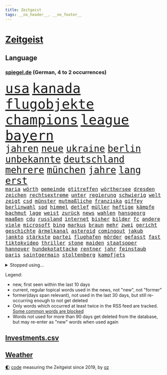 ```yaml
---
title: Zeitgeist
tags: __no_header__, __no_footer__
---
```


# [Zeitgeist](https://oliz.io/zeitgeist/)

## Language

<h3><a href="https://www.spiegel.de" target="_blank">spiegel.de</a> (German, 4 to 2 occurrences)</h3>
<p style="font-family:monospace">
<span style="font-size:32pt"><a href="news_links.html#usa" class="current">usa</a></span>
<span style="font-size:32pt"><a href="news_links.html#kanada" class="current">kanada</a></span>
<span style="font-size:32pt"><a href="news_links.html#flugobjekte" class="new">flugobjekte</a></span>
<span style="font-size:32pt"><a href="news_links.html#champions" class="current">champions</a></span>
<span style="font-size:32pt"><a href="news_links.html#league" class="current">league</a></span>
<span style="font-size:32pt"><a href="news_links.html#bayern" class="current">bayern</a></span>
<br>
<span style="font-size:22pt"><a href="news_links.html#jahren" class="current">jahren</a></span>
<span style="font-size:22pt"><a href="news_links.html#neue" class="current">neue</a></span>
<span style="font-size:22pt"><a href="news_links.html#ukraine" class="current">ukraine</a></span>
<span style="font-size:22pt"><a href="news_links.html#berlin" class="current">berlin</a></span>
<span style="font-size:22pt"><a href="news_links.html#unbekannte" class="current">unbekannte</a></span>
<span style="font-size:22pt"><a href="news_links.html#deutschland" class="current">deutschland</a></span>
<span style="font-size:22pt"><a href="news_links.html#mehrere" class="current">mehrere</a></span>
<span style="font-size:22pt"><a href="news_links.html#münchen" class="current">münchen</a></span>
<span style="font-size:22pt"><a href="news_links.html#jahre" class="current">jahre</a></span>
<span style="font-size:22pt"><a href="news_links.html#lang" class="current">lang</a></span>
<span style="font-size:22pt"><a href="news_links.html#erst" class="current">erst</a></span>
<br>
<span style="font-size:12pt"><a href="news_links.html#maria" class="current">maria</a></span>
<span style="font-size:12pt"><a href="news_links.html#wörth" class="new">wörth</a></span>
<span style="font-size:12pt"><a href="news_links.html#gemeinde" class="current">gemeinde</a></span>
<span style="font-size:12pt"><a href="news_links.html#gtitreffen" class="new">gtitreffen</a></span>
<span style="font-size:12pt"><a href="news_links.html#wörthersee" class="new">wörthersee</a></span>
<span style="font-size:12pt"><a href="news_links.html#dresden" class="current">dresden</a></span>
<span style="font-size:12pt"><a href="news_links.html#zeichen" class="current">zeichen</a></span>
<span style="font-size:12pt"><a href="news_links.html#rechtsextreme" class="current">rechtsextreme</a></span>
<span style="font-size:12pt"><a href="news_links.html#unter" class="current">unter</a></span>
<span style="font-size:12pt"><a href="news_links.html#regierung" class="current">regierung</a></span>
<span style="font-size:12pt"><a href="news_links.html#schwierig" class="current">schwierig</a></span>
<span style="font-size:12pt"><a href="news_links.html#welt" class="current">welt</a></span>
<span style="font-size:12pt"><a href="news_links.html#zeigt" class="current">zeigt</a></span>
<span style="font-size:12pt"><a href="news_links.html#csd" class="current">csd</a></span>
<span style="font-size:12pt"><a href="news_links.html#münster" class="current">münster</a></span>
<span style="font-size:12pt"><a href="news_links.html#mutmaßliche" class="current">mutmaßliche</a></span>
<span style="font-size:12pt"><a href="news_links.html#franziska" class="current">franziska</a></span>
<span style="font-size:12pt"><a href="news_links.html#giffey" class="current">giffey</a></span>
<span style="font-size:12pt"><a href="news_links.html#berlinwahl" class="current">berlinwahl</a></span>
<span style="font-size:12pt"><a href="news_links.html#spd" class="current">spd</a></span>
<span style="font-size:12pt"><a href="news_links.html#himmel" class="current">himmel</a></span>
<span style="font-size:12pt"><a href="news_links.html#detlef" class="current">detlef</a></span>
<span style="font-size:12pt"><a href="news_links.html#müller" class="current">müller</a></span>
<span style="font-size:12pt"><a href="news_links.html#heftige" class="current">heftige</a></span>
<span style="font-size:12pt"><a href="news_links.html#kämpfe" class="current">kämpfe</a></span>
<span style="font-size:12pt"><a href="news_links.html#bachmut" class="current">bachmut</a></span>
<span style="font-size:12pt"><a href="news_links.html#lage" class="current">lage</a></span>
<span style="font-size:12pt"><a href="news_links.html#weist" class="current">weist</a></span>
<span style="font-size:12pt"><a href="news_links.html#zurück" class="current">zurück</a></span>
<span style="font-size:12pt"><a href="news_links.html#news" class="current">news</a></span>
<span style="font-size:12pt"><a href="news_links.html#wahlen" class="current">wahlen</a></span>
<span style="font-size:12pt"><a href="news_links.html#hansgeorg" class="current">hansgeorg</a></span>
<span style="font-size:12pt"><a href="news_links.html#maaßen" class="current">maaßen</a></span>
<span style="font-size:12pt"><a href="news_links.html#cdu" class="current">cdu</a></span>
<span style="font-size:12pt"><a href="news_links.html#russland" class="current">russland</a></span>
<span style="font-size:12pt"><a href="news_links.html#internet" class="current">internet</a></span>
<span style="font-size:12pt"><a href="news_links.html#bisher" class="current">bisher</a></span>
<span style="font-size:12pt"><a href="news_links.html#bilder" class="current">bilder</a></span>
<span style="font-size:12pt"><a href="news_links.html#fc" class="current">fc</a></span>
<span style="font-size:12pt"><a href="news_links.html#andere" class="current">andere</a></span>
<span style="font-size:12pt"><a href="news_links.html#viele" class="current">viele</a></span>
<span style="font-size:12pt"><a href="news_links.html#microsoft" class="current">microsoft</a></span>
<span style="font-size:12pt"><a href="news_links.html#bing" class="current">bing</a></span>
<span style="font-size:12pt"><a href="news_links.html#markus" class="current">markus</a></span>
<span style="font-size:12pt"><a href="news_links.html#braun" class="current">braun</a></span>
<span style="font-size:12pt"><a href="news_links.html#mehr" class="current">mehr</a></span>
<span style="font-size:12pt"><a href="news_links.html#zwei" class="current">zwei</a></span>
<span style="font-size:12pt"><a href="news_links.html#gericht" class="current">gericht</a></span>
<span style="font-size:12pt"><a href="news_links.html#geschichte" class="current">geschichte</a></span>
<span style="font-size:12pt"><a href="news_links.html#ärmelkanal" class="current">ärmelkanal</a></span>
<span style="font-size:12pt"><a href="news_links.html#asteroid" class="current">asteroid</a></span>
<span style="font-size:12pt"><a href="news_links.html#comingout" class="current">comingout</a></span>
<span style="font-size:12pt"><a href="news_links.html#jakub" class="new">jakub</a></span>
<span style="font-size:12pt"><a href="news_links.html#jankto" class="new">jankto</a></span>
<span style="font-size:12pt"><a href="news_links.html#stärkste" class="new">stärkste</a></span>
<span style="font-size:12pt"><a href="news_links.html#partei" class="current">partei</a></span>
<span style="font-size:12pt"><a href="news_links.html#flughafen" class="current">flughafen</a></span>
<span style="font-size:12pt"><a href="news_links.html#mörder" class="current">mörder</a></span>
<span style="font-size:12pt"><a href="news_links.html#gefasst" class="current">gefasst</a></span>
<span style="font-size:12pt"><a href="news_links.html#fast" class="current">fast</a></span>
<span style="font-size:12pt"><a href="news_links.html#tiktokvideo" class="current">tiktokvideo</a></span>
<span style="font-size:12pt"><a href="news_links.html#thriller" class="current">thriller</a></span>
<span style="font-size:12pt"><a href="news_links.html#stone" class="new">stone</a></span>
<span style="font-size:12pt"><a href="news_links.html#maiden" class="current">maiden</a></span>
<span style="font-size:12pt"><a href="news_links.html#staatsoper" class="current">staatsoper</a></span>
<span style="font-size:12pt"><a href="news_links.html#hannover" class="current">hannover</a></span>
<span style="font-size:12pt"><a href="news_links.html#hundekotattacke" class="new">hundekotattacke</a></span>
<span style="font-size:12pt"><a href="news_links.html#rentner" class="current">rentner</a></span>
<span style="font-size:12pt"><a href="news_links.html#jahr" class="current">jahr</a></span>
<span style="font-size:12pt"><a href="news_links.html#feinstaub" class="new">feinstaub</a></span>
<span style="font-size:12pt"><a href="news_links.html#paris" class="current">paris</a></span>
<span style="font-size:12pt"><a href="news_links.html#saintgermain" class="current">saintgermain</a></span>
<span style="font-size:12pt"><a href="news_links.html#stoltenberg" class="current">stoltenberg</a></span>
<span style="font-size:12pt"><a href="news_links.html#kampfjets" class="current">kampfjets</a></span>
</p>
<details>
<summary>Stopped using...</summary>
<p class="former" style="font-size:12pt">
bernd(843) draußen(843) humanitäre(843) regel(843) stand(843) anne(842) esken(842) serien(842) verhängte(842) autofahrer(841) coronainfektion(841) coronaregeln(841) deswegen(841) entdeckten(841) gerechtigkeit(841) investieren(841) privaten(841) spdpolitikerin(841) walter(841) ausländische(840) rainer(840) strafen(840) sänger(840) tödlicher(840) weltweite(840) diskriminierung(839) erheblich(839) lukaschenko(839) schoss(839) versehentlich(839) äthiopien(839) bahnhof(838) beschimpft(838) beschließt(838) besonderen(838) geburtstag(838) hebt(838) kochinstitut(838) kontrollieren(838) pariser(838) parteitag(838) quarantäne(838) vergeben(838) williams(838) begleitet(837) illegalen(837) internationaler(837) neuem(837) bestimmt(836) coronazahlen(836) konflikte(836) sichern(836) stürmer(836) usschauspielerin(836) videobotschaft(836) bekanntesten(835) beschließen(835) bittere(835) dementiert(835) geändert(835) hölle(835) position(835) sicherte(835) warf(835) widerspruch(835) bmw(834) einreisen(834) gastgeber(834) infektionen(834) negativ(834) oberbürgermeister(834) schweigen(834) staatschef(834) voraus(834) weisen(834) csuchef(833) flüchtlingen(833) fußballer(833) roman(833) versuchte(833) wege(833) abstimmen(832) berlins(832) breitet(832) dachte(832) nord(832) potsdam(832) reagierten(832) souverän(832) unterstützer(832) wies(832) durfte(831) gegenteil(831) rechts(831) verhängen(831) drastischen(830) kaputt(830) sports(830) vermeiden(830) beiträge(829) crash(829) entsetzen(829) abschaffen(828) bilden(828) deal(828) simon(828) bundestrainer(827) distanz(827) moskaus(827) stieg(827) via(827) erfunden(826) homeoffice(826) philipp(826) polnische(826) tokio(826) aufgenommen(825) deutsches(825) voraussetzungen(825) bundesgesundheitsminister(824) gesetze(824) klinik(824) steckte(823) feld(822) verzichten(822) signalisiert(821) dar(820) entwickeln(820) pfund(820) katholischen(819) mercedes(819) schwierige(819) sendung(819) tiefen(818) unterschied(818) schockiert(817) schneider(816) chats(815) führenden(815) frisch(814) schrecken(814) erfolgreichsten(813) züge(813) erstochen(812) strengen(812) vorgegangen(812) museum(811) prognose(811) insassen(808) tisch(808) app(806) enorme(805) thüringer(803) hinweis(801) intensivstation(800) tuchel(799) schützt(798) türen(798) beendete(796) lebensgefährlich(796) farbe(784) bösen(777) größe(777) wmtitel(776) berühmtesten(764) einfache(764) explodiert(759) stopp(759) variante(755) londons(751) uskapitol(749) langjährige(731) lehrerin(717) unwahrscheinlich(717) extremwetter(715) kannte(705) kryptowährungen(700) josef(699) militärjunta(694) strecken(680) erschoss(668) belgische(661) joseph(648) umständen(641) japanischen(632) fossile(608) notenbank(607) vorsicht(598) unwettern(580) staatschefs(578) terroranschlag(577) strikt(576) zwingen(569) schrumpft(566) veröffentlichung(566) ausgefallen(552) las(547) vegas(547) karrierecoach(546) dankte(540) japans(535) höchstwert(534) gestern(533) binden(524) ali(522) anlage(522) zurückziehen(521) jahrzehnt(520) alternative(517) übertragen(517) schürt(515) anhängern(514) angestellten(507) atombombe(502) hawaii(502) preiserhöhungen(502) integration(495) basis(494) entstanden(489) betreten(486) erdgas(479) beeinflusst(477) verschlechtert(475) mehrfamilienhaus(472) krankenkassen(467) gaspreise(463) stau(463) betrunken(462) saal(462) verwerfungen(461) 41(459) shanghai(459) messenger(457) ampelparteien(454) magazin(454) obersten(453) verläuft(453) hals(449) radikaler(449) fotografin(443) bekannteste(442) fahndet(438) michel(432) gewaltsamen(427) strompreise(426) stephen(422) zustande(422) explodieren(420) meta(420) rekordsumme(418) waffenruhe(417) beliebten(414) vergabe(414) management(412) arbeitsminister(411) behält(411) erwiesen(410) kriegs(408) fdpminister(407) problematisch(399) marcus(397) getäuscht(394) spielplan(392) organisiert(391) gefühle(389) pelé(384) krim(379) bundesaußenministerin(378) desto(378) luhansk(378) waffenstillstand(378) einstellung(377) neuwagen(377) soldat(377) expremier(374) unterscheiden(368) report(365) unabhängiger(363) iraner(362) bestürzt(360) operation(360) trick(360) dresdner(359) einheiten(358) designer(354) horror(353) m(350) kernkraftwerke(348) beckham(345) 17jährige(343) herum(342) schuster(337) verspätungen(337) anhalten(336) torwart(335) air(333) lehnte(328) besetzte(326) gestärkt(325) sportart(325) verspätet(325) bevorstehende(324) unsicher(324) unmittelbar(322) vertreten(315) hochrangigen(312) landung(311) invasoren(309) unabhängig(304) ausschließlich(298) oligarch(298) völkermord(298) königsklasse(294) untergebracht(294) ball(293) ausstieg(292) pole(292) dmitrij(288) handys(288) updates(287) segen(286) euroraum(280) geheimdienstinformationen(280) großmutter(279) behoben(277) warteten(275) großoffensive(274) umstände(273) qualifikation(271) schau(270) entschuldigte(269) exregierungschef(266) verspätung(262) prominenten(260) vogel(260) psychiatrie(259) rüsten(258) steuerhinterziehung(258) ehrt(256) zustände(255) gelobt(254) niedergeschlagen(254) kinderinterview(253) lngterminal(253) ran(252) zunahme(252) viral(251) ex(250) verdrängt(250) girl(249) spottet(249) tauscht(247) beatrix(246) homosexuelle(246) homosexuellen(246) anzeige(245) cannabis(245) hadert(244) unobericht(244) anerkennen(243) brennende(243) dividende(242) exmann(240) anwältin(239) royale(238) straßenverkehr(238) versinkt(238) bedrohte(237) galten(237) spdgeneralsekretär(237) verbrennungsmotor(236) wettert(236) verdiente(235) kandidat(234) naturkatastrophen(234) panne(233) andrew(231) ulrich(231) lng(230) führungskräfte(229) lenkt(228) edeka(227) senegal(227) millionenstrafe(225) tvinterview(224) hast(223) camilla(221) drin(221) anlauf(220) persönlicher(220) eurozone(218) alzheimer(216) fehlten(216) baum(215) spdchefin(215) beteuert(214) zeichnungen(214) fehlstart(213) plakate(212) brasilianer(211) olympiasiegerin(211) stehende(211) instrument(209) tirol(208) übergewinne(208) beurlaubt(206) verteilen(206) anruf(205) olympiasieger(205) vize(205) reparationen(204) billig(203) dramatische(203) säure(202) lieferengpässe(200) barrikaden(198) brennstäbe(198) entfernen(198) verkehrsministerium(198) weiterlaufen(197) weltraum(197) anschlags(196) eingeschlagen(196) handgemenge(194) gescheiterten(193) schlangen(193) 17jähriger(192) agenda(192) strompreis(192) gelbe(191) verleihung(190) toilette(189) verurteilen(189) czaja(187) funktion(185) glänzte(185) spielberg(185) üppige(185) summer(182) usdemokraten(181) vertrauliche(181) beamtenbund(180) etlichen(180) gehirn(179) 82(177) wichtigster(177) farce(176) hingelegt(176) kilowattstunde(176) neukölln(176) virginia(176) leitzins(175) nachhaltigkeit(175) britischem(174) umgehend(174) cdugeneralsekretär(173) strikte(173) aufbau(172) hetze(172) kapitols(172) protestbewegung(172) psychischen(172) quatsch(172) vereinbarten(172) delegation(171) mithäftling(171) terminal(170) solidarisierte(169) 56jährige(168) kapazität(168) wütet(167) einsätzen(166) globes(166) mithalten(166) düsteren(165) zerstörungen(165) alfons(164) 2022/23(163) indirekt(163) myanmars(163) spitzen(163) hinterlegt(162) klimabilanz(162) renditen(162) schuhbeck(162) angeordnete(161) treffern(161) atomkraftwerk(160) erlässt(160) europameisterschaft(160) gründete(160) lindsey(159) nachsehen(159) verschärfung(159) usrepräsentantenhauses(158) viking(158) zurückhalten(158) films(157) energiesicherheit(156) abwehren(155) ernstfall(154) produzent(154) gehackt(152) rechter(151) reiten(151) unruhen(151) vizepräsident(151) zugspitze(151) stechen(150) kreise(149) boni(148) richtete(148) vergisst(148) wackelige(148) gendern(147) gerichtlich(147) randale(147) rappers(146) milliardengewinne(145) satellitenbilder(144) bonus(143) ökologisch(143) strategen(142) veraltete(142) road(141) routinierter(141) krankenwagen(140) marschflugkörper(140) verhaltens(140) dient(139) energiepolitik(139) verbrachte(139) rätseln(138) hurrikan(137) reinigung(136) rügt(136) landesarbeitsgericht(134) begrenzte(133) spendet(133) abwasser(132) aufgehalten(132) digitalminister(132) volkswirte(132) jahrhunderts(131) aufräumarbeiten(130) ernüchternd(129) gesetzten(129) grippe(127) gutem(127) onlineshopping(127) potter(127) ausgenutzt(126) exoplaneten(126) sechsten(126) inspiziert(125) modernes(125) 2050(124) sportlerin(124) defizite(123) kollegin(123) militärexperte(123) mitbekommen(123) vereinbarung(123) zahnarzt(123) monatlich(122) schutzmacht(122) sechsjähriger(122) spencer(122) wahlgang(122) abbey(121) überraschender(121) zusage(120) barrymore(118) drew(118) mittelstand(118) verstaatlichung(118) abwahl(117) billigtarif(117) fabrik(117) liebte(115) steven(115) abwesenheit(114) erschließen(114) flüssigerdgas(114) kubikmeter(114) neuerlichen(114) pr(114) spezialeinheit(114) enormen(113) treibhausgase(113) auszahlen(112) elbphilharmonie(112) globe(112) königshauses(112) masha(112) spiderman(112) tendenz(112) ulf(111) mobilmachung(110) aufgehen(109) erweist(109) konjunkturprognosen(108) militärexperten(108) monaco(108) geiger(107) schlechtes(107) unovollversammlung(107) desolate(106) gefährlichsten(106) ifo(106) 300000(105) anschluss(105) arbeiter(105) fdpfinanzminister(105) verachtung(105) einkauf(104) mitspielen(104) noah(104) überfahren(104) wmfinale(103) möge(102) podolski(102) regierenden(102) überflutete(102) blau(101) mary(101) bolsonaros(100) metas(100) ablenkungsmanöver(99) bundeshaushalt(99) haustür(98) inácio(98) luiz(98) akteure(97) erfüllen(97) margrethe(97) werbekunden(97) baupreise(96) geplantes(96) klassiker(96) kurt(96) schlachtfeld(96) winkt(96) finanzmärkte(95) nachkommen(95) straffrei(95) agent(93) autohersteller(93) cyberangriff(93) göttingen(93) operiert(93) sprühen(93) verflüssigtes(93) trage(92) vergibt(92) aufgehängt(91) minsk(91) schauspielerinnen(91) verschaffen(91) africa(90) exbotschafter(90) jederzeit(90) sauerland(90) strafstoß(90) verbrecher(90) zentralratspräsident(90) beerdigt(89) bulgarische(89) gerechte(89) hob(89) interviewt(89) laptops(89) requiem(89) erfuhren(88) klischees(88) räumlichkeiten(88) solidarisiert(88) westküste(88) wünschte(88) antiterroreinsatz(87) formel1team(87) gwyneth(87) ipads(87) paltrow(87) pfefferspray(87) rücktrittsforderungen(87) sinnlos(87) verfünffacht(87) weltall(87) beantragen(86) carolina(86) erleichterung(86) philosophie(86) scheuen(86) auswanderer(85) bernstein(85) champagner(85) eingesetzten(85) geschmack(85) intakt(85) kronzeuge(85) rasanten(85) autorinnen(84) coronafälle(84) ehrlichkeit(84) grippewelle(84) kremlgegner(84) urteile(84) bundespolitiker(83) erfolgsrezept(83) p(83) simpson(83) 75jährigen(82) beleuchtung(82) cannabislegalisierung(82) dihk(82) oftmals(82) widmen(82) zeitgemäß(82) zugeständnisse(82) zäh(82) angeht(81) gebastelt(81) harrt(81) vielversprechend(81) absichern(80) kindesmissbrauchs(80) kredite(80) macs(80) misshandlung(80) optik(80) vodafone(80) weitergabe(80) anläufe(79) geschaffen(79) rabbinerschule(79) terrorismus(79) unzulässig(79) uskonzern(79) verbrechens(79) volkes(79) armin(78) diversität(78) limit(78) spion(78) antreibt(77) ausgemacht(77) erforderliche(77) gestorbenen(77) husten(77) montgomery(77) museums(77) schilderungen(77) arzneien(76) beseitigen(76) gehaltskürzung(76) japanisches(76) kindergeburtstag(76) kolleginnen(76) zentralrats(76) loben(75) merken(75) stünden(75) testament(75) wohnungsnot(75) 1923(74) blüte(74) einschüchterung(74) frederik(74) gepriesen(74) gleise(74) petersplatz(74) tabu(74) verbannen(74) bedienen(73) düstere(73) erpressergruppe(73) faesers(73) krankenhausreform(73) meuterei(73) pistole(73) verunsichert(73) high(72) köstlich(72) menschenrechtsbeauftragte(72) redet(72) regenwald(72) anleitung(71) aufmarschiert(71) aufstellen(71) comedian(71) marderpanzer(71) schmälert(71) tournee(71) trainierte(71) usfirma(71) wundermittel(71) kaserne(70) klimaschutzbewegung(70) unterkommen(70) usamerikanerin(70) aktienrente(69) buffett(69) enttarnt(69) fulham(69) glaubhaft(69) iranproteste(69) migrationshintergrund(69) traumatisiert(69) verschicken(69) warren(69) zurückzubekommen(69) aufenthalt(68) bowie(68) dienste(68) diplomatie(68) privatjets(68) seenot(68) stimmten(68) böhmermann(67) einmischung(67) lockbit(67) rezessionssorgen(67) uralten(67) zugreifen(67) brandmann(66) deklarierte(66) foxconn(66) kürzeren(66) positionspapier(66) rich(66) staates(66) vielem(66) dividenden(65) eindringling(65) emily(65) formiert(65) ftx(65) kohlekraft(65) kryptobörse(65) nachziehen(65) nötigen(65) rabatten(65) bengvir(64) desolaten(64) eberhard(64) itamar(64) milden(64) schulter(64) seattle(64) freitagmorgen(63) konstatiert(63) neuerung(63) verderben(63) zuspitzen(63) abzusichern(62) bankmanfried(62) dawid(62) hinterbliebene(62) kubacki(62) liberale(62) puppe(62) rsv(62) stimmzettel(62) xvi(62) amber(61) handynutzer(61) kleineren(61) lanz(61) milliardeninvestitionen(61) regimekritiker(61) vollzogen(61) generalinspekteur(60) hirn(60) iwf(60) nevada(60) erkrankten(59) essens(59) fenster(59) frische(59) gitarre(59) godfather(59) kabinettsmitglied(59) mcdonald's(59) guangzhou(58) polarisierung(58) ratzinger(58) unberührt(58) ausdrücklich(57) hsvprofi(57) leichte(57) lydon(57) pünktlichkeit(57) sexpistolssänger(57) wechselte(57) zehntausenden(57) abgeschwächt(56) amtsgericht(56) iggy(56) kanzlerkandidatur(56) schirm(56) 56(55) alidoosti(55) barbarei(55) beauftragen(55) giftet(55) misslungene(55) mitgliedern(55) steigern(55) steuerpolitik(55) taraneh(55) testspiel(55) elektromobilität(54) hill(54) integrität(54) penis(54) republikanischen(54) sturmgewehr(54) terence(54) todesurteil(54) carla(53) fahrradunfall(53) matt(53) nflspiel(53) organisatoren(53) sprengfalle(53) telefónica(53) umstürzende(53) auflaufen(52) bierhoff(52) fad(52) heels(52) pandemieregeln(52) rückschritt(52) schulessen(52) verruf(52) begleiterin(51) beispiellosen(51) durcheinander(51) greenpeace(51) kapitolsturm(51) sexualstraftäter(51) adler(50) duda(50) entschlüsselt(50) gegenentwurf(50) geldhaus(50) gespeichert(50) niño(50) betriebssystem(49) hintergründen(49) verschlafen(49) windows(49) abgenommen(48) dfbelf(48) epidemiologe(48) frischer(48) gewechselt(48) russlandgeschäfte(48) 750000(47) evakuierungen(47) flügel(47) militante(47) mächtige(47) o2(47) überfüllte(47) personenschützer(46) schutzanzügen(46) 2009(45) ausgerückt(45) düsteres(45) eingewiesen(45) gasdeal(45) gelegenheit(45) korruptionsermittlungen(45) mitreißenden(45) stromerzeuger(45) wu(45) 32jährigen(44) aussprache(44) erfolgschancen(44) labor(44) notwendigen(44) orthodoxen(44) unnötig(44) begleitung(43) cook(43) erkennbar(43) fdpmann(43) foxconnwerk(43) interessenvertreter(43) kiewer(43) mangelnder(43) metalband(43) neuland(43) regierungskritischer(43) zugelassene(43) chirurg(42) erstickt(42) mahnung(42) neueigentümer(42) paartherapeuten(42) persönlichkeit(42) stadtrat(42) wmaus(42) bedauern(41) berufsaussichten(41) drastischer(41) fiktives(41) geschosse(41) liebeslied(41) monsterwelle(41) schengenraum(41) sicherheitsrisiko(41) techniker(41) wahren(41) fehl(40) hautkrebsvorsorge(40) schusswechsel(40) unterhalt(40) verbündete(40) weitesten(40) geerbt(39) hausaufgaben(39) streitkräften(39) ubahn(39) werbeverbot(39) ölpreisdeckel(39) einbürgerung(38) gefallene(38) kehrseite(38) laschet(38) ansatz(37) dienstwagen(37) ecke(37) festzunehmen(37) göttlichen(37) handelspartner(37) jill(37) kaution(37) lichtblick(37) prämie(37) reihenfolge(37) rekordhoch(37) unangemessen(37) wonder(37) alarmsignal(36) anwendung(36) befördern(36) großkonzerne(36) lebenszeit(36) lubmin(36) verstärkung(36) alltägliche(35) biathletinnen(35) biontech(35) boy(35) chefredakteur(35) homophober(35) innsbruck(35) mehrheitlich(35) unbegründet(35) uneinig(35) unternehmenschef(35) venus(35) biathlonweltcup(34) fabuliert(34) favoritencheck(34) kammerspiel(34) luxusmarke(34) skisaison(34) spender(34) trainerstab(34) grand(33) lahmlegen(33) peinlich(33) pfarrer(33) rind(33) zäsur(33) frühjahrsoffensive(32) grassiert(32) lebensversicherungen(32) lockert(32) sparte(32) todesurteile(32) vorletzten(32) besonderer(31) centers(31) cloppenburg(31) gläubige(31) senatorin(31) tschüs(31) umgeben(31) eingestehen(30) elementary(30) ftxgründer(30) umbauen(30) verspätete(30) ölfeld(30) 32jährige(29) fremden(29) importe(29) nhl(29) partnerschaften(29) price(29) schärferes(29) vakzine(29) überbieten(29) afdpolitikerin(28) klimafreundlichen(28) merkwürdige(28) puma(28) storch(28) übersterblichkeit(28) brustkrebs(27) explodierte(27) kinderkriegen(27) regisseurs(27) selbstständige(27) unnötigen(27) ducks(26) gefälschten(26) juwelen(26) unterm(26) waffenhilfe(26) argentinischen(25) attentäter(25) banshees(25) belästigungsvorwürfe(25) filmstudio(25) frührentner(25) inisherin(25) bellenhaus(24) doppelten(24) träger(24) autoritäre(23) erfährt(23) eroberung(23) erstatten(23) etablieren(23) käse(23) nachteil(23) patchworkfamilien(23) revision(23) verdreifacht(23) vierschanzentournee(23) boom(22) granate(22) schwarzarbeit(22) vorstand(22) darlehen(21) giert(21) kranken(21) waffenrechts(21) dartswm(20) gerwen(20) hinziehen(20) kreist(20) lieferbar(20) medienschelte(20) missbrauchsvorwürfen(20) reederei(20) untersagen(20) wiederholungstäter(20) center(19) gläubigen(19) hussey(19) rekordjahr(19) rüstet(19) unschuld(19) volkswagenkonzern(19) fargo(18) geschlechtsneutrale(18) klimaschützern(18) lindern(18) pontifex(18) unpünktlich(18) wells(18) datenschutzverstößen(17) fassen(17) stunt(17) wintersturm(17) ayatollah(16) einträge(16) gültig(16) instabiler(16) klimaterroristen(16) modellrechnungen(16) unwort(16) verlangsamt(16) wahnsinn(16) weihnachtsfest(16) zoll(16) flüchtig(15) halbherzige(15) offensiven(15) bundesfinanzministerium(14) gebürtige(14) kantinenessen(14) legalen(14) protagonisten(14) schwulen(14) vatikanstadt(14) familiengeheimnis(13) foodwatch(13) oberhaupt(13) psychologen(13) schnees(13) vornamen(13) anzusprechen(12) glass(12) kirchen(12) onion(12) springen(12) straßenbahn(12) 2038(11) autobauers(11) bolsonaroanhänger(11) lieferanten(11) notfallsanitäter(11) quarantänepflicht(11)
</p>
</details>
<p>Legend:
<ul>
<li><span class="new">new</span>, first seen within the last 10 days</li>
<li><span class="current">current</span>, regular topical words used in the news, not "new", not "former"</li>
<li><span class="former">former(days span relevant)</span>, not used in the last 30 days, but still re-occurring enough to not get deleted</li>
<li>Only words which occurred at least twice in the RSS feed are tracked. <a href="language/filters.py">Some common words are blocked</a></li>
<li>Words not used for more than 90 days get deleted from the database, but may re-enter as "new" words when used again</li>
</ul>
</p>

## [Investments](investments.html)[.csv](investments.csv)

## [Weather](weather.html)

<footer>
<a href="javascript:toggleTheme()" class="nav">🌓</a>
<a href="https://github.com/ooz/zeitgeist">code</a> measuring the Zeitgeist since 2019, by <a href="https://oliz.io">oz</a>
</footer>
